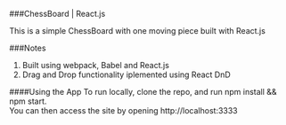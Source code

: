 ###ChessBoard | React.js

This is a simple ChessBoard with one moving piece built with React.js

###Notes
1. Built using webpack, Babel and React.js
2. Drag and Drop functionality iplemented using React DnD


####Using the App
To run locally, clone the repo, and run npm install && npm start. <br>
You can then access the site by opening http://localhost:3333

